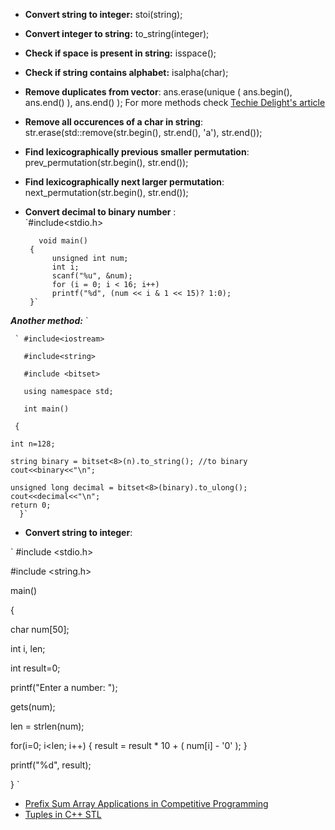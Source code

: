 - **Convert string to integer:** stoi(string);
- **Convert integer to string:** to_string(integer);
- **Check if space is present in string:** isspace();
- **Check if string contains alphabet:** isalpha(char);
- **Remove duplicates from vector**: ans.erase(unique ( ans.begin(), ans.end() ), ans.end() ); For more methods check [Techie Delight's article](https://www.techiedelight.com/remove-duplicates-vector-cpp/)
-  **Remove all occurences of a char in string**: str.erase(std::remove(str.begin(), str.end(), 'a'), str.end());
-  **Find lexicographically previous smaller permutation**: prev_permutation(str.begin(), str.end());
-  **Find lexicographically next larger permutation**: next_permutation(str.begin(), str.end()); 
- **Convert decimal to binary number** :      
       `#include<stdio.h>
       
         void main()
       {
            unsigned int num;
            int i;
            scanf("%u", &num);
            for (i = 0; i < 16; i++)
            printf("%d", (num << i & 1 << 15)? 1:0);
       }`
       
 ***Another method:*** 
 `    
 
     ` #include<iostream>
 
       #include<string>
  
       #include <bitset>
  
       using namespace std;
  
       int main()
   
     {
     
    int n=128;
    
    string binary = bitset<8>(n).to_string(); //to binary
    cout<<binary<<"\n";

    unsigned long decimal = bitset<8>(binary).to_ulong();
    cout<<decimal<<"\n";
    return 0;
      }`
     
  - **Convert string to integer**: 

` #include <stdio.h>

#include <string.h>

  main()

  {

   char num[50];

   int  i, len;

   int result=0;

   printf("Enter a number: ");

   gets(num);

   len = strlen(num);

   for(i=0; i<len; i++)
   {
   result = result * 10 + ( num[i] - '0' );
   }

printf("%d", result);

} `   


- [Prefix Sum Array Applications in Competitive Programming](https://www.geeksforgeeks.org/prefix-sum-array-implementation-applications-competitive-programming/)
- [Tuples in C++ STL](https://www.geeksforgeeks.org/tuples-in-c/)
